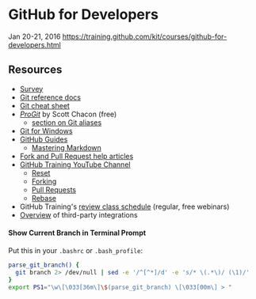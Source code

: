 # GitHub for Developers

Jan 20-21, 2016
https://training.github.com/kit/courses/github-for-developers.html

## Resources

- [Survey](https://www.surveymonkey.com/r/PR7STH6)
- [Git reference docs](http://git-scm.com/docs)
- [Git cheat sheet](http://training.github.com/kit/downloads/github-git-cheat-sheet.pdf)
- [*ProGit*](http://git-scm.com/book) by Scott Chacon (free)
	- [section on Git aliases](http://git-scm.com/book/en/v2/Git-Basics-Git-Aliases)
- [Git for Windows](https://msysgit.github.io/)
- [GitHub Guides](http://guides.github.com)
  - [Mastering Markdown](https://guides.github.com/features/mastering-markdown)
- [Fork and Pull Request help articles](https://help.github.com/articles/using-pull-requests/#fork--pull)
- [GitHub Training YouTube Channel](http://youtube.com/githubguides)
	- [Reset](https://www.youtube.com/watch?v=BKPjPMVB81g)
	- [Forking](https://www.youtube.com/watch?v=5oJHRbqEofs)
	- [Pull Requests](https://www.youtube.com/watch?v=d5wpJ5VimSU&list=PLg7s6cbtAD15G8lNyoaYDuKZSKyJrgwB-&index=19)
	- [Rebase](https://www.youtube.com/watch?v=SxzjZtJwOgo&list=PLg7s6cbtAD15G8lNyoaYDuKZSKyJrgwB-&index=22)
- GitHub Training's [review class schedule](http://training.github.com/schedule/) (regular, free webinars)
- [Overview](https://github.com/integrations) of third-party integrations

#### Show Current Branch in Terminal Prompt
Put this in your `.bashrc` or `.bash_profile`:

```bash
parse_git_branch() {
  git branch 2> /dev/null | sed -e '/^[^*]/d' -e 's/* \(.*\)/ (\1)/'
}
export PS1="\w\[\033[36m\]\$(parse_git_branch) \[\033[00m\] > "
```
